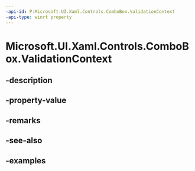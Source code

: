 ```yaml
---
-api-id: P:Microsoft.UI.Xaml.Controls.ComboBox.ValidationContext
-api-type: winrt property
---
```


# Microsoft.UI.Xaml.Controls.ComboBox.ValidationContext

<!--
public Microsoft.UI.Xaml.Controls.InputValidationContext ValidationContext { get; set; }
-->


## -description

## -property-value

## -remarks

## -see-also

## -examples


